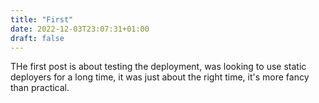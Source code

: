 ```yaml
---
title: "First"
date: 2022-12-03T23:07:31+01:00
draft: false
---
```

THe first post is about testing the deployment, was looking to use static deployers for a long time, it was just about the right time, it's more fancy than practical.